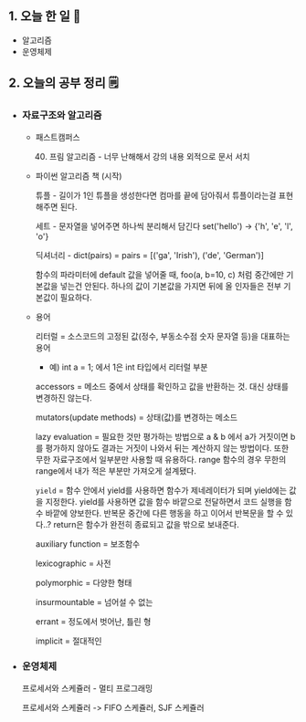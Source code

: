 <!-- 20210826 목 -->
<!--  




-->

## 1. 오늘 한 일 📅

*   알고리즘
*   운영체제

## 2. 오늘의 공부 정리 🗒️

-   ### 자료구조와 알고리즘

    *   패스트캠퍼스

        40) 프림 알고리즘 - 너무 난해해서 강의 내용 외적으로 문서 서치
    
    *   파이썬 알고리즘 책 (시작)
    
        튜플 - 길이가 1인 튜플을 생성한다면 컴마를 끝에 담아줘서 튜플이라는걸 표현해주면 된다.
    
        세트 - 문자열을 넣어주면 하나씩 분리해서 담긴다 set('hello') -> {'h', 'e', 'l', 'o'}
    
        딕셔너리 - dict(pairs) = pairs = [('ga', 'Irish'), ('de', 'German')]
    
        함수의 파라미터에 default 값을 넣어줄 때, foo(a, b=10, c) 처럼 중간에만 기본값을 넣는건 안된다. 하나의 값이 기본값을 가지면 뒤에 올 인자들은 전부 기본값이 필요하다.
        
        
    -   용어
    
        리터럴 = 소스코드의 고정된 값(정수, 부동소수점 숫자 문자열 등)을 대표하는 용어
    
        -   예) int a = 1; 에서 1은 int 타입에서 리터럴 부분
    
        accessors = 메소드 중에서 상태를 확인하고 값을 반환하는 것. 대신 상태를 변경하진 않는다.
    
        mutators(update methods) = 상태(값)를 변경하는 메소드
    
        lazy evaluation = 필요한 것만 평가하는 방법으로 a & b 에서 a가 거짓이면 b를 평가하지 않아도 결과는 거짓이 나와서 뒤는 계산하지 않는 방법이다. 또한 무한 자료구조에서 일부분만 사용할 때 유용하다. range 함수의 경우 무한의 range에서 내가 적은 부분만 가져오게 설계됐다.
    
        `yield` = 함수 안에서 yield를 사용하면 함수가 제네레이터가 되며 yield에는 값을 지정한다. yield를 사용하면 값을 함수 바깥으로 전달하면서 코드 실행을 함수 바깥에 양보한다. 반복문 중간에 다른 행동을 하고 이어서 반복문을 할 수 있다..? return은 함수가 완전히 종료되고 값을 밖으로 보내준다.
    
        
    
        auxiliary function = 보조함수
    
        lexicographic = 사전
    
        polymorphic = 다양한 형태
    
        insurmountable = 넘어설 수 없는
    
        errant = 정도에서 벗어난, 틀린 형
    
        implicit = 절대적인
    
-   ### 운영체제

    프로세서와 스케쥴러 - 멀티 프로그래밍

    프로세서와 스케쥴러 -> FIFO 스케쥴러, SJF 스케쥴러

